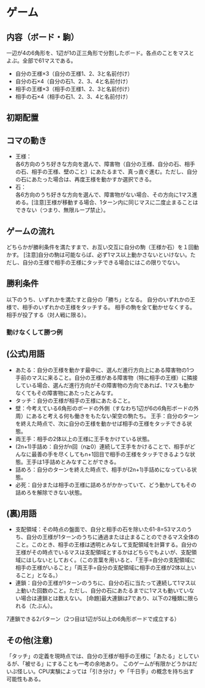 # ゲーム

## 内容（ボード・駒）

一辺が4の6角形を、1辺が1の正三角形で分割したボード。各点のことをマスとよぶ。全部で61マスである。

- 自分の王様×3（自分の王様1、2、3と名前付け）
- 自分の石×4（自分の石1、2、3、4と名前付け）
- 相手の王様×3（相手の王様1、2、3と名前付け）
- 相手の石×4（相手の石1、2、3、4と名前付け）

## 初期配置

## コマの動き

- 王様：  
  各6方向のうち好きな方向を選んで、障害物（自分の王様、自分の石、相手の石、相手の王様、壁のこと）にあたるまで、真っ直ぐ進む。ただし、自分の石にあたった場合は、再度王様を動かすか選択できる。
- 石：  
  各6方向のうち好きな方向を選んで、障害物がない場合、その方向に1マス進める。[注意]王様が移動する場合、1ターン内に同じマスに二度止まることはできない（つまり、無限ループ禁止）。

## ゲームの流れ

どちらかが勝利条件を満たすまで、お互い交互に自分の駒（王様か石）を１回動かす。
[注意]自分の駒は可能ならば、必ず1マス以上動かさないといけない。ただし、自分の王様で相手の王様にタッチできる場合にはこの限りでない。

## 勝利条件

以下のうち、いずれかを満たすと自分の「勝ち」となる。
自分のいずれかの王様で、相手のいずれかの王様をタッチする。
相手の駒を全て動かせなくする。
相手が投了する（対人戦に限る）。

### 動けなくして勝つ例

## (公式)用語

- あたる：自分の王様を動かす最中に、選んだ進行方向上にある障害物の1つ手前のマスに来ること。自分の王様がある障害物（特に相手の王様）に隣接している場合、選んだ進行方向がその障害物の方向であれば、1マスも動かなくてもその障害物にあたったとみなす。
- タッチ：自分の王様が相手の王様にあたること。
- 壁：今考えている6角形のボードの外側（すなわち1辺が6の6角形ボードの外周）にあると考える何も働きをもたない架空の駒たち。
王手：自分のターンを終えた時点で、次に自分の王様を動かせば相手の王様をタッチできる状態。
- 両王手：相手の2体以上の王様に王手をかけている状態。
- (2n+1)手詰め：自分がn回（n≧0）連続して王手をかけることで、相手がどんなに最善の手を尽くしてもn+1回目で相手の王様をタッチできるような状態。王手は1手詰めとみなすことができる。
- 詰めろ：自分のターンを終えた時点で、相手が(2n+1)手詰めになっている状態。
- 必死：自分または相手の王様に詰めろがかかっていて、どう動かしてもその詰めろを解除できない状態。

## (裏)用語

- 支配領域：その時点の盤面で、自分と相手の石を除いた61-8=53マスのうち、自分の王様が1ターンのうちに通過または止まることのできるマス全体のこと。このとき、相手の王様は透明とみなして支配領域を計算する。自分の王様がその時点でいるマスは支配領域とするかはどちらでもよいが、支配領域にはしないとしておく。（この言葉を用いると、「王手=自分の支配領域に相手の王様がいること」「両王手=自分の支配領域に相手の王様が2体以上いること」となる。）
- 連鎖：自分の王様が1ターンのうちに、自分の石に当たって連続して1マス以上動いた回数のこと。ただし、自分の石にあたるまでに1マスも動いていない場合は連鎖とは数えない。
[命題]最大連鎖は7であり、以下の2種類に限られる（たぶん）。

7連鎖できる2パターン（2つ目は1辺が5以上の6角形ボードで成立する）

## その他(注意)

「タッチ」の定義を現時点では、自分の王様が相手の王様に「あたる」としているが、「被せる」にすることも一考の余地あり。
このゲームが有限かどうかはだいぶ怪しい。CPU実験によっては「引き分け」や「千日手」の概念を持ち出す可能性もある。
